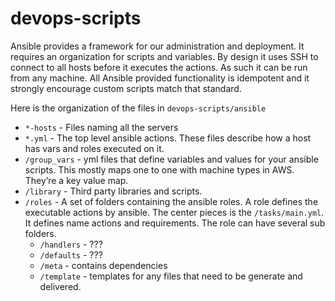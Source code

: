 devops-scripts
==============


Ansible provides a framework for our administration and deployment. It requires an organization for scripts and variables.  By design it uses SSH to connect to all hosts before it executes the actions. As such it can be run from any machine. All Ansible provided functionality is idempotent and it strongly encourage custom scripts match that standard.

Here is the organization of the files in `devops-scripts/ansible`

* `*-hosts` - Files naming all the servers
* `*.yml` - The top level ansible actions.  These files describe how a host has vars and roles executed on it. 
* `/group_vars` - yml files that define variables and values for your ansible scripts. This mostly maps one to one with machine types in AWS. They’re a key value map. 
* `/library` - Third party libraries and scripts. 
* `/roles` - A set of folders containing the ansible roles. A role defines the executable actions by ansible.  The center pieces is the `/tasks/main.yml`. It defines name actions and requirements. 
The role can have several sub folders.
  * `/handlers` - ??? 
  * `/defaults` - ???
  * `/meta` - contains dependencies
  * `/template` - templates for any files that need to be generate and delivered. 
